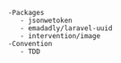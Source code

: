    
   
   
   
     -Packages
        - jsonwetoken
        - emadadly/laravel-uuid
        - intervention/image
     -Convention
        - TDD
